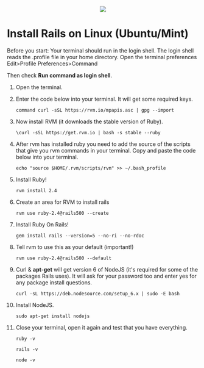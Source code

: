 <p align="center"><img src="https://github.com/coder-factory-academy/cf-guidline-css/blob/master/CFA.png"></p>

# Install Rails on Linux (Ubuntu/Mint)
Before you start: Your terminal should run in the login shell. The login shell reads the .profile file in your home directory. Open the terminal preferences Edit>Profile Preferences>Command

Then check **Run command as login shell**.

1. Open the terminal.
2. Enter the code below into your terminal. It will get some required keys.

    ```
    command curl -sSL https://rvm.io/mpapis.asc | gpg --import
    ```
3. Now install RVM (it downloads the stable version of Ruby).

    ```
    \curl -sSL https://get.rvm.io | bash -s stable --ruby
    ```
4. After rvm has installed ruby you need to add the source of the scripts that give you rvm commands in your terminal. Copy and paste the code below into your terminal.

    ```
    echo "source $HOME/.rvm/scripts/rvm" >> ~/.bash_profile
    ```
5. Install Ruby!

    ```
    rvm install 2.4
    ```
6. Create an area for RVM to install rails

    ```
    rvm use ruby-2.4@rails500 --create
    ```
7. Install Ruby On Rails!

    ```
    gem install rails --version=5 --no-ri --no-rdoc
    ```
8. Tell rvm to use this as your default (important!)

    ```
    rvm use ruby-2.4@rails500 --default
    ```
9. Curl &  **apt-get** will get version 6 of NodeJS (it's required for some of the packages Rails uses). It will ask for your password too and enter yes for any package install questions.

    ```
    curl -sL https://deb.nodesource.com/setup_6.x | sudo -E bash
    ```
10. Install NodeJS.

    ```
    sudo apt-get install nodejs
    ```
11. Close your terminal, open it again and test that you have everything.

    ```
    ruby -v
    ```
    ```
    rails -v
    ```
    ```
    node -v
    ```
